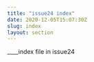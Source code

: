 ```yaml
---
title: "issue24 index"
date: 2020-12-05T15:07:30Z
slug: index
layout: section
---
```


____index file in issue24